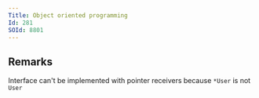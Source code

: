 ```yaml
---
Title: Object oriented programming
Id: 281
SOId: 8801
---
```

## Remarks
Interface can't be implemented with pointer receivers because `*User` is not `User`
